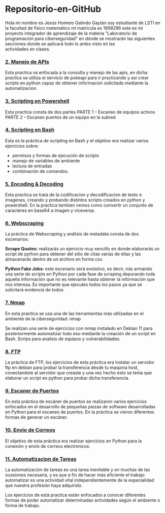# Repositorio-en-GitHub
Hola mi nombre es Jesús Homero Galindo Gaytán soy estudiante de LSTI en la facultad de físico matemático mi matrícula es 1899296 este es mi proyecto integrador de aprendizaje de la materia "Laboratorio de programación para ciberseguridad" en dónde se mostrarán las siguientes secciones donde se aplicará todo lo antes visto en las actividades en clases.


### [2. Manejo de APIs](https://github.com/jesmer-hasegawa/Repositorio-en-GitHub/tree/main/2.%20Manejo%20de%20APIs "2. Manejo de APIs")
Esta practica va enfocada a la consulta y manejo de las apis, en dicha practica se utiliza el servicio de pokeapi para ir practicando y asi crear scripts en python
capaz de obtener informacion solicitada mediante la automatizacion.

### [3. Scripting en Powershell](https://github.com/jesmer-hasegawa/Repositorio-en-GitHub/tree/main/3.%20Scripting%20en%20Powershell "3. Scripting en Powershell")
Esta practica consta de dos partes
PARTE 1 – Escaneo de equipos activos 
PARTE 2 – Escaneo puertos de un equipo en la subred 

### [4. Scripting en Bash](https://github.com/jesmer-hasegawa/Repositorio-en-GitHub/tree/main/4.%20Scripting%20en%20Bash "4. Scripting en Bash")
Esta es la práctica de scripting en Bash y el objetivo era realizar varios ejercicios sobre:

- permisos y formas de ejecución de scripts
- manejo de variables de ambiente
- lectura de entradas
- combinación de comandos.

### [5. Encoding & Decoding](https://github.com/jesmer-hasegawa/Repositorio-en-GitHub/tree/main/5.%20Encoding%20%26%20Decoding "5. Encoding & Decoding")
Esta practica se trata de la codificacion y decodificacion de texto e imagenes, creando y probando distintos scripts creados en python y powershell. En
la practica tambien vemos como convertir un conjunto de caracteres en base64 a imagen y viceversa.

### [6. Webscraping](https://github.com/jesmer-hasegawa/Repositorio-en-GitHub/tree/main/6.%20Webscraping "6. Webscraping")
La práctica de Webscraping y análisis de metadata consta de dos escenarios:

**Scrape Quotes:** realizarás un ejercicio muy sencillo en donde elaborarás un script de python para obtener del sitio de citas varias de ellas y las almacenarás dentro de un archivo en forma csv.<br>

**Python Fake Jobs:** este escenario será evolutivo, es decir, irás armando una serie de scripts en Python por cada fase de scraping depurando toda aquella información que no es relevante hasta obtener la información que nos interesa. Es importante que ejecutes todos los pasos ya que se solicitará evidencia de todos.

### [7. Nmap](https://github.com/jesmer-hasegawa/Repositorio-en-GitHub/tree/main/7.%20Nmap "7. Nmap")
En esta practica se usa una de las herramientas más utilizadas en el ambiente de la ciberseguridad: nmap

Se realizan una serie de ejercicios con nmap instalado en Debian 11 para posteriormente automatizar todo eso mediante la creación de un script en Bash. Scrips
para analisis de equipos y vulnerabilidades.

### [8. FTP](https://github.com/jesmer-hasegawa/Repositorio-en-GitHub/tree/main/8.%20FTP "8. FTP")
La práctica de FTP, los ejercicios de esta práctica era instalar un servidor ftp en debian para probar la transferencia desde tu maquina host, conectandote
al servidor que creaste y una vez hecho esto se tenia que elaborar un script en python para probar dicha transferencia.

### [9. Escaner de Puertos](https://github.com/jesmer-hasegawa/Repositorio-en-GitHub/tree/main/9.%20Escaner%20de%20Puertos "9. Escaner de Puertos")
En esta práctica de escáner de puertos se realizaron varios ejercicios enfocados en el desarrollo de pequeñas piezas de software desarrolladas en Python para el escaneo de puertos. En la práctica se vieron diferentes formas de generar un escáner. 

### [10. Envio de Correos](https://github.com/jesmer-hasegawa/Repositorio-en-GitHub/tree/main/z10.%20Envio%20de%20Correos "10. Envio de Correos")
El objetivo de esta práctica era realizar ejercicios en Python para la conexión y envío de correos electrónicos.

### [11. Automatizacion de Tareas](https://github.com/jesmer-hasegawa/Repositorio-en-GitHub/tree/main/z11.%20Automatizacion%20de%20Tareas "11. Automatizacion de Tareas")
La automatización de tareas es una tarea inevitable y en muchas de las ocasiones necesaria, y es que a fin de hacer más eficiente el trabajo automatizar es una actividad vital independientemente de la especialidad que nuestra profesión haya adquirido.

Los ejercicios de está practica están enfocados a conocer diferentes formas de poder automatizar determinadas actividades según el ambiente o forma de trabajo.
